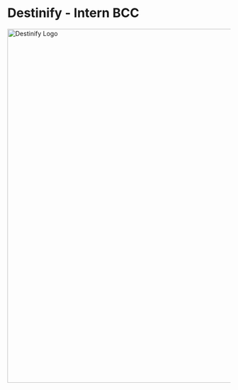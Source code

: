 # Destinify - Intern BCC
<img width="800" alt="Destinify Logo" src="[https://kpkmxnicmhvpqmxywspm.supabase.co/storage/v1/object/public/picture/Untitled%20(1).png](https://urjnflwtflutgbchgxgd.supabase.co/storage/v1/object/sign/Images/Frame%20201.png?token=eyJhbGciOiJIUzI1NiIsInR5cCI6IkpXVCJ9.eyJ1cmwiOiJJbWFnZXMvRnJhbWUgMjAxLnBuZyIsImlhdCI6MTcxMTA0MjQ5NCwiZXhwIjoxNzQyNTc4NDk0fQ.54hPCDvltDe8R0TFMJEwfhl4wF-YSrW0HPJYLlO-RQk&t=2024-03-21T17%3A34%3A53.858Z)https://urjnflwtflutgbchgxgd.supabase.co/storage/v1/object/sign/Images/Frame%20201.png?token=eyJhbGciOiJIUzI1NiIsInR5cCI6IkpXVCJ9.eyJ1cmwiOiJJbWFnZXMvRnJhbWUgMjAxLnBuZyIsImlhdCI6MTcxMTA0MjQ5NCwiZXhwIjoxNzQyNTc4NDk0fQ.54hPCDvltDe8R0TFMJEwfhl4wF-YSrW0HPJYLlO-RQk&t=2024-03-21T17%3A34%3A53.858Z">
